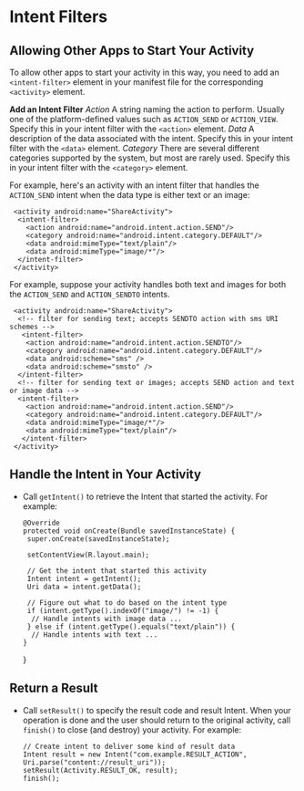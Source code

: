# Intent Filters

## Allowing Other Apps to Start Your Activity

To allow other apps to start your activity in this way, you need to add an `<intent-filter>` element in your manifest file for the corresponding `<activity>` element.

**Add an Intent Filter**
*Action*
A string naming the action to perform. Usually one of the platform-defined values such as `ACTION_SEND` or `ACTION_VIEW`.
Specify this in your intent filter with the `<action>` element. 
*Data*
A description of the data associated with the intent.
Specify this in your intent filter with the `<data>` element. 
*Category*
There are several different categories supported by the system, but most are rarely used. 
Specify this in your intent filter with the `<category>` element.

For example, here's an activity with an intent filter that handles the `ACTION_SEND` intent when the data type is either text or an image:

     <activity android:name="ShareActivity">
      <intent-filter>
        <action android:name="android.intent.action.SEND"/>
        <category android:name="android.intent.category.DEFAULT"/>
        <data android:mimeType="text/plain"/>
        <data android:mimeType="image/*"/>
      </intent-filter>
     </activity>

For example, suppose your activity handles both text and images for both the `ACTION_SEND` and `ACTION_SENDTO` intents.  

     <activity android:name="ShareActivity">
      <!-- filter for sending text; accepts SENDTO action with sms URI schemes -->
       <intent-filter>
        <action android:name="android.intent.action.SENDTO"/>
        <category android:name="android.intent.category.DEFAULT"/>
        <data android:scheme="sms" />
        <data android:scheme="smsto" />
      </intent-filter>
      <!-- filter for sending text or images; accepts SEND action and text or image data -->
      <intent-filter>
        <action android:name="android.intent.action.SEND"/>
        <category android:name="android.intent.category.DEFAULT"/>
        <data android:mimeType="image/*"/>
        <data android:mimeType="text/plain"/>
       </intent-filter>
     </activity>

## Handle the Intent in Your Activity
* Call `getIntent()` to retrieve the Intent that started the activity. For example:

      @Override
      protected void onCreate(Bundle savedInstanceState) {
       super.onCreate(savedInstanceState);

       setContentView(R.layout.main);

       // Get the intent that started this activity
       Intent intent = getIntent();
       Uri data = intent.getData();

       // Figure out what to do based on the intent type
       if (intent.getType().indexOf("image/") != -1) {
        // Handle intents with image data ...
       } else if (intent.getType().equals("text/plain")) {
        // Handle intents with text ...
      }
     }

## Return a Result
* Call `setResult()` to specify the result code and result Intent. When your operation is done and the user should return to the original activity, call `finish()` to close (and destroy) your activity. For example:

      // Create intent to deliver some kind of result data
      Intent result = new Intent("com.example.RESULT_ACTION", Uri.parse("content://result_uri"));
      setResult(Activity.RESULT_OK, result);
      finish();